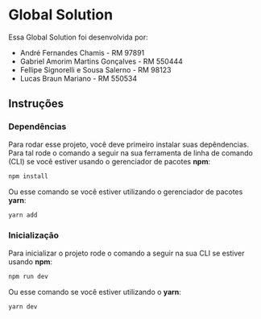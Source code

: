 # Global Solution

Essa Global Solution foi desenvolvida por:
 - André Fernandes Chamis - RM 97891
 - Gabriel Amorim Martins Gonçalves - RM 550444
 - Fellipe Signorelli e Sousa Salerno - RM 98123
 - Lucas Braun Mariano - RM 550534

## Instruções

### Dependências

 Para rodar esse projeto, você deve primeiro instalar suas depêndencias. Para tal rode o comando a seguir na sua ferramenta de linha de comando (CLI) se você estiver usando o gerenciador de pacotes **npm**:

 ```bash
 npm install
 ```

 Ou esse comando se você estiver utilizando o gerenciador de pacotes **yarn**:

 ```bash
 yarn add
 ```

### Inicialização

Para inicializar o projeto rode o comando a seguir na sua CLI se estiver usando **npm**:

```bash
npm run dev
```

 Ou esse comando se você estiver utilizando o **yarn**:

```bash
yarn dev
```